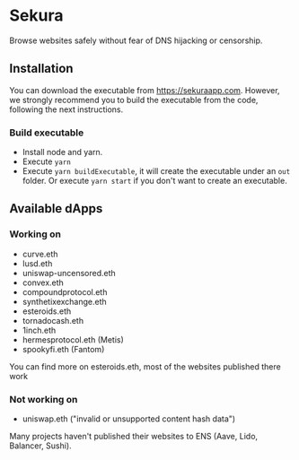 # Sekura

Browse websites safely without fear of DNS hijacking or censorship.

## Installation

You can download the executable from https://sekuraapp.com. However, we strongly recommend you to build the executable from the code, following the next instructions.

### Build executable

* Install node and yarn.
* Execute `yarn`
* Execute `yarn buildExecutable`, it will create the executable under an `out` folder. Or execute `yarn start` if you don't want to create an executable.

## Available dApps

### Working on

* curve.eth  
* lusd.eth  
* uniswap-uncensored.eth  
* convex.eth  
* compoundprotocol.eth  
* synthetixexchange.eth  
* esteroids.eth  
* tornadocash.eth  
* 1inch.eth  
* hermesprotocol.eth (Metis)  
* spookyfi.eth (Fantom)  
  
You can find more on esteroids.eth, most of the websites published there work

### Not working on

* uniswap.eth ("invalid or unsupported content hash data")  

Many projects haven't published their websites to ENS (Aave, Lido, Balancer, Sushi).  
